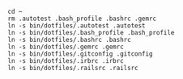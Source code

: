     cd ~
    rm .autotest .bash_profile .bashrc .gemrc
    ln -s bin/dotfiles/.autotest .autotest
    ln -s bin/dotfiles/.bash_profile .bash_profile
    ln -s bin/dotfiles/.bashrc .bashrc
    ln -s bin/dotfiles/.gemrc .gemrc
    ln -s bin/dotfiles/.gitconfig .gitconfig
    ln -s bin/dotfiles/.irbrc .irbrc
    ln -s bin/dotfiles/.railsrc .railsrc
